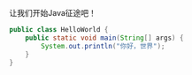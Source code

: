 让我们开始Java征途吧！

```java
public class HelloWorld {
    public static void main(String[] args) {
        System.out.println("你好，世界");
    }
}
```

